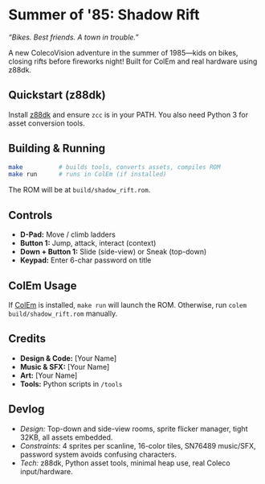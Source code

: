 # Summer of '85: Shadow Rift

*“Bikes. Best friends. A town in trouble.”*

A new ColecoVision adventure in the summer of 1985—kids on bikes, closing rifts before fireworks night! Built for ColEm and real hardware using z88dk.

## Quickstart (z88dk)

Install [z88dk](https://github.com/z88dk/z88dk) and ensure `zcc` is in your PATH. You also need Python 3 for asset conversion tools.

## Building & Running

```sh
make          # builds tools, converts assets, compiles ROM
make run      # runs in ColEm (if installed)
```
The ROM will be at `build/shadow_rift.rom`.

## Controls

- **D-Pad:** Move / climb ladders
- **Button 1:** Jump, attack, interact (context)
- **Down + Button 1:** Slide (side-view) or Sneak (top-down)
- **Keypad:** Enter 6-char password on title

## ColEm Usage

If [ColEm](https://fms.komkon.org/ColEm/) is installed, `make run` will launch the ROM. Otherwise, run `colem build/shadow_rift.rom` manually.

## Credits

- **Design & Code:** [Your Name]
- **Music & SFX:** [Your Name]
- **Art:** [Your Name]
- **Tools:** Python scripts in `/tools`

## Devlog

- *Design:* Top-down and side-view rooms, sprite flicker manager, tight 32KB, all assets embedded.
- *Constraints:* 4 sprites per scanline, 16-color tiles, SN76489 music/SFX, password system avoids confusing characters.
- *Tech:* z88dk, Python asset tools, minimal heap use, real Coleco input/hardware.
